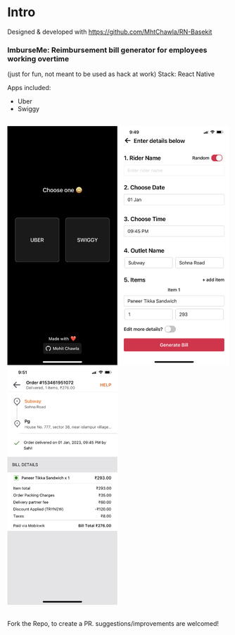# Intro 

Designed & developed with https://github.com/MhtChawla/RN-Basekit </br>

### ImburseMe: Reimbursement bill generator for employees working overtime

(just for fun, not meant to be used as hack at work)
Stack: React Native

Apps included: <br>
- Uber <br>
- Swiggy

<br>

<div>
   <div>
    <img src="https://github.com/MhtChawla/glimpse-of-mywork/blob/main/ImburseMe/1.PNG" width="250" />
    <img src="https://github.com/MhtChawla/glimpse-of-mywork/blob/main/ImburseMe/2.PNG" width="250" />
    <img src="https://github.com/MhtChawla/glimpse-of-mywork/blob/main/ImburseMe/3.PNG" width="250" />
  </div>
</div>

<br> Fork the Repo, to create a PR. suggestions/improvements are welcomed!
